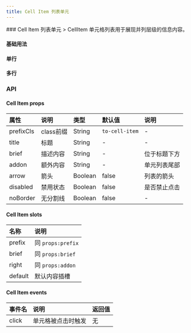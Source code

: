```yaml
---
title: Cell Item 列表单元
---
```


<ClientOnly>
  ### Cell Item 列表单元
  > CellItem 单元格列表用于展现并列层级的信息内容。

#### 基础用法

  <template>
    <CodeBlocks style="background: #f9fafb;">
      <Field title="Cell Item" brief="CellItem List">
        <CellItem title="禁用条目" disabled arrow />
        <CellItem title="有箭头" arrow />
        <CellItem title="无箭头" />
      </Field>

  <template slot="code">

```jsx
import { Field, CellItem } from '@toojs/too-ui';

<Field title="Cell Item" brief="CellItem List">
  <CellItem title="禁用条目" disabled arrow />
  <CellItem title="有箭头" arrow />
  <CellItem title="无箭头" />
</Field>;
```

  </template>
  </CodeBlocks>
  </template>

#### 单行

  <template>
    <CodeBlocks style="background: #f9fafb;">
      <Field title="Cell Item" brief="CellItem List">
        <CellItem title="禁用条目" addon="额外内容" disabled arrow />
        <CellItem title="无分隔线" arrow noBorder/>
        <CellItem title="无箭头" disabled><Toggle slot="right" disabled :value="true"/></CellItem>
        <CellItem title="无箭头"><Toggle slot="right" /></CellItem>
        <CellItem title="无箭头" addon="￥300.00">
          <Placeholder slot="prefix" />
        </CellItem>
        <CellItem title="无箭头" addon="￥300.00">
          <Placeholder slot="prefix" shape="square"/>
        </CellItem>
        <CellItem title="有箭头" addon="￥300.00" arrow/>
      </Field>

  <template slot="code">

```jsx
import { Field, CellItem } from '@toojs/too-ui';

<Field title="Cell Item" brief="CellItem List">
  <CellItem title="禁用条目" addon="额外内容" disabled arrow />
  <CellItem addon="无分隔线" arrow noBorder/>
  <CellItem title="无箭头" disabled>
    <Toggle slot="right" disabled value={true} />
  </CellItem>
  <CellItem title="无箭头">
    <Toggle slot="right" />
  </CellItem>
  <CellItem title="无箭头" addon="￥300.00">
    <Placeholder slot="prefix" />
  </CellItem>
  <CellItem title="无箭头" addon="￥300.00">
    <Placeholder slot="prefix" shape="square" />
  </CellItem>
  <CellItem title="有箭头" addon="￥300.00" arrow />
</Field>;
```

  </template>
  </CodeBlocks>
  </template>

#### 多行

  <template>
    <CodeBlocks style="background: #f9fafb;">
      <Field title="Cell Item" brief="CellItem List">
        <CellItem title="禁用条目" addon="额外内容" disabled brief="摘要内容" />
        <CellItem title="无箭头" brief="摘要内容摘要内容摘要内容摘要内容">
          <Toggle slot="right" />
        </CellItem>
        <CellItem title="无箭头" brief="摘要内容摘要内容摘要" />
        <CellItem title="有箭头" arrow>
          <span slot="brief">摘要内容摘要内容摘要内容摘要内容</span>
          <span slot="extra" style="font-size: 0.8em;">
            列表单元下方的额外内容
          </span>
        </CellItem>
      </Field>

  <template slot="code">

```jsx
import { Field, CellItem } from '@toojs/too-ui';

<Field title="Cell Item" brief="CellItem List">
  <CellItem title="禁用条目" addon="额外内容" disabled brief="摘要内容" />
  <CellItem title="无箭头" brief="摘要内容摘要内容摘要内容摘要内容">
    <Toggle slot="right" />
  </CellItem>
  <CellItem title="无箭头" brief="摘要内容摘要内容摘要" />
  <CellItem title="有箭头" arrow>
    <span slot="brief">摘要内容摘要内容摘要内容摘要内容</span>
    <span slot="extra" style="font-size: 0.8em;">
      列表单元下方的额外内容
    </span>
  </CellItem>
</Field>;
```

  </template>
  </CodeBlocks>
  </template>
</ClientOnly>

### API

#### Cell Item props
| 属性 | 说明 | 类型 | 默认值 | 说明 |
| :------------ | :------------ | :------------ | :------------ | :------------ |
| prefixCls | class前缀 | String | `to-cell-item` | - |
| title | 标题 | String | - | - |
| brief | 描述内容 | String | - | 位于标题下方 |
| addon | 额外内容 | String | - | 单元列表尾部 |
| arrow | 箭头 | Boolean | false | 列表的箭头 |
| disabled | 禁用状态 | Boolean | false | 是否禁止点击 |
| noBorder | 无分割线 | Boolean | false | - |

#### Cell Item slots
| 名称 | 说明 |
| :------------ | :------------ |
| prefix | 同 `props:prefix` |
| brief | 同 `props:brief` |
| right | 同 `props:addon` |
| default | 默认内容插槽 |

#### Cell Item events
| 事件名 | 说明 | 返回值 |
| :------------ | :------------ | :------------ |
| click | 单元格被点击时触发 | 无 |
